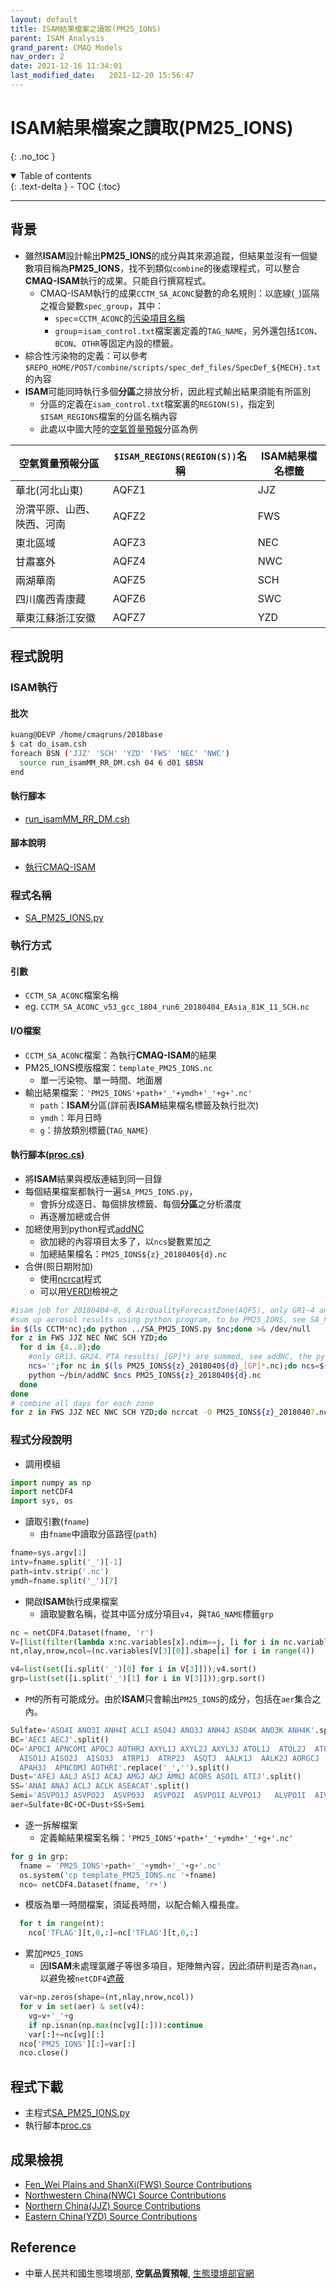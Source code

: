 ```yaml
---
layout: default
title: ISAM結果檔案之讀取(PM25_IONS)
parent: ISAM Analysis
grand_parent: CMAQ Models
nav_order: 2
date: 2021-12-16 11:34:01
last_modified_date:   2021-12-20 15:56:47
---
```


# ISAM結果檔案之讀取(PM25_IONS)
{: .no_toc }

<details open markdown="block">
  <summary>
    Table of contents
  </summary>
  {: .text-delta }
- TOC
{:toc}
</details>

---

## 背景
- 雖然**ISAM**設計輸出**PM25_IONS**的成分與其來源追蹤，但結果並沒有一個變數項目稱為**PM25_IONS**，找不到類似`combine`的後處理程式，可以整合**CMAQ-ISAM**執行的成果。只能自行撰寫程式。
  - CMAQ-ISAM執行的成果`CCTM_SA_ACONC`變數的命名規則：以底線(`_`)區隔之複合變數`spec_group`，其中：
    - `spec`=`CCTM_ACONC`的[污染項目名稱](https://github.com/USEPA/CMAQ/blob/main/CCTM/src/MECHS/mechanism_information/cb6mp_ae6_aq/AE6_species_table.md)
    - `group`=`isam_control.txt`檔案裏定義的`TAG_NAME`，另外還包括`ICON`、`BCON`、`OTHR`等固定內設的標籤。
- 綜合性污染物的定義：可以參考`$REPO_HOME/POST/combine/scripts/spec_def_files/SpecDef_${MECH}.txt`的內容
- **ISAM**可能同時執行多個**分區**之排放分析，因此程式輸出結果須能有所區別
  - 分區的定義在`isam_control.txt`檔案裏的`REGION(S)`，指定到`$ISAM_REGIONS`檔案的分區名稱內容
  - 此處以中國大陸的[空氣質量預報](http://big5.mee.gov.cn/gate/big5/www.mee.gov.cn/hjzl/dqhj/kqzlyb/)分區為例

|空氣質量預報分區|`$ISAM_REGIONS(REGION(S))`名稱|**ISAM**結果檔名標籤|
| ---- | ---- | ---- |
|華北(河北山東)|AQFZ1|JJZ|
|汾渭平原、山西、陜西、河南|AQFZ2|FWS|
|東北區域|AQFZ3|NEC|
|甘肅塞外|AQFZ4|NWC|
|兩湖華南|AQFZ5|SCH|
|四川廣西青康藏|AQFZ6|SWC|
|華東江蘇浙江安徽|AQFZ7|YZD|


## 程式說明

### **ISAM**執行

#### 批次

```bash
kuang@DEVP /home/cmaqruns/2018base
$ cat do_isam.csh
foreach BSN ('JJZ' 'SCH' 'YZD' 'FWS' 'NEC' 'NWC')
  source run_isamMM_RR_DM.csh 04 6 d01 $BSN
end
```

#### 執行腳本
- [run_isamMM_RR_DM.csh](https://github.com/sinotec2/cmaq_relatives/blob/master/isam/run_isamMM_RR_DM.csh)

#### 腳本說明
- [執行CMAQ-ISAM](https://sinotec2.github.io/Focus-on-Air-Quality/GridModels/ISAM/run_isamMM_RR_DM/)

### 程式名稱
- [SA_PM25_IONS.py](https://github.com/sinotec2/cmaq_relatives/blob/master/isam/SA_PM25_IONS.py)

### 執行方式

#### 引數
- `CCTM_SA_ACONC`檔案名稱
- eg. `CCTM_SA_ACONC_v53_gcc_1804_run6_20180404_EAsia_81K_11_SCH.nc`

#### I/O檔案
- `CCTM_SA_ACONC`檔案：為執行**CMAQ-ISAM**的結果
- PM25_IONS模版檔案：`template_PM25_IONS.nc`
  - 單一污染物、單一時間、地面層
- 輸出結果檔案：`'PM25_IONS'+path+'_'+ymdh+'_'+g+'.nc'`
  - `path`：**ISAM**分區(詳前表**ISAM**結果檔名標籤及執行批次)
  - `ymdh`：年月日時
  - `g`：排放類別標籤(`TAG_NAME`)

#### 執行腳本([proc.cs](https://github.com/sinotec2/cmaq_relatives/blob/master/isam/proc.cs))

- 將**ISAM**結果與模版連結到同一目錄
- 每個結果檔案都執行一遍`SA_PM25_IONS.py`，
  - 會拆分成逐日、每個排放標籤、每個**分區**之分析濃度
  - 再逐層加總或合併
- 加總使用到python程式[addNC](https://github.com/sinotec2/Focus-on-Air-Quality/blob/main/utilities/netCDF/addNC.md)
  - 欲加總的內容項目太多了，以`ncs`變數累加之
  - 加總結果檔名：`PM25_IONS${z}_2018040${d}.nc`  
- 合併(照日期附加)
  - 使用[ncrcat]()程式
  - 可以用[VERDI]()檢視之
  
```bash
#isam job for 20180404~8, 6 AirQualityForecastZone(AQFS), only GR1~4 and PTA are taken into account
#sum up aerosol results using python program, to be PM25_IONS, see SA_PM25_IONS.py
in $(ls CCTM*nc);do python ../SA_PM25_IONS.py $nc;done >& /dev/null
for z in FWS JJZ NEC NWC SCH YZD;do 
  for d in {4..8};do
    #only GR13、GR24、PTA results(_[GP]*) are summed, see addNC, the python program
    ncs='';for nc in $(ls PM25_IONS${z}_2018040${d}_[GP]*.nc);do ncs=${ncs}" "$nc;done;
    python ~/bin/addNC $ncs PM25_IONS${z}_2018040${d}.nc
  done
done
# combine all days for each zone
for z in FWS JJZ NEC NWC SCH YZD;do ncrcat -O PM25_IONS${z}_2018040?.nc PM25_IONS${z}.nc;done
```


### 程式分段說明
- 調用模組

```python
import numpy as np
import netCDF4
import sys, os
```
- 讀取引數(`fname`)
  - 由`fname`中讀取分區路徑(`path`)

```python
fname=sys.argv[1]
intv=fname.split('_')[-1]
path=intv.strip('.nc')
ymdh=fname.split('_')[7]
```
- 開啟**ISAM**執行成果檔案
  - 讀取變數名稱，從其中區分成分項目`v4`，與`TAG_NAME`標籤`grp`

```python
nc = netCDF4.Dataset(fname, 'r')
V=[list(filter(lambda x:nc.variables[x].ndim==j, [i for i in nc.variables])) for j in [1,2,3,4]]
nt,nlay,nrow,ncol=(nc.variables[V[3][0]].shape[i] for i in range(4))

v4=list(set([i.split('_')[0] for i in V[3]]));v4.sort()
grp=list(set([i.split('_')[1] for i in V[3]]));grp.sort()
```
- `PM`的所有可能成分。由於**ISAM**只會輸出`PM25_IONS`的成分，包括在`aer`集合之內。

```python
Sulfate='ASO4I ANO3I ANH4I ACLI ASO4J ANO3J ANH4J ASO4K ANO3K ANH4K'.split()
BC='AECI AECJ'.split()
OC='APOCI APNCOMI APOCJ AOTHRJ AXYL1J AXYL2J AXYL3J ATOL1J  ATOL2J  ATOL3J  ABNZ1J  ABNZ2J  ABNZ3J\
  AISO1J AISO2J  AISO3J  ATRP1J  ATRP2J  ASQTJ  AALK1J  AALK2J AORGCJ  AOLGBJ  AOLGAJ  APAH1J  APAH2J\
  APAH3J  APNCOMJ AOTHRI'.replace('_','').split()
Dust='AFEJ AALJ ASIJ ACAJ AMGJ AKJ AMNJ ACORS ASOIL ATIJ'.split()
SS='ANAI ANAJ ACLJ ACLK ASEACAT'.split()
Semi='ASVPO1J ASVPO2J  ASVPO3J  ASVPO2I  ASVPO1I ALVPO1J   ALVPO1I  AIVPO1J'.split()
aer=Sulfate+BC+OC+Dust+SS+Semi
```
- 逐一拆解檔案
  - 定義輸結果檔案名稱：`'PM25_IONS'+path+'_'+ymdh+'_'+g+'.nc'`

```python
for g in grp:
  fname = 'PM25_IONS'+path+'_'+ymdh+'_'+g+'.nc'
  os.system('cp template_PM25_IONS.nc '+fname)
  nco= netCDF4.Dataset(fname, 'r+')
```  
- 模版為單一時間檔案，須延長時間，以配合輸入檔長度。

```python
  for t in range(nt):  
    nco['TFLAG'][t,0,:]=nc['TFLAG'][t,0,:]
```
- 累加`PM25_IONS`
  - 因**ISAM**未處理氯離子等很多項目，矩陣無內容，因此須研判是否為`nan`，以避免被`netCDF4`[遮蔽](https://sinotec2.github.io/Focus-on-Air-Quality/utilities/netCDF/masked/)

```python
  var=np.zeros(shape=(nt,nlay,nrow,ncol))
  for v in set(aer) & set(v4):
    vg=v+'_'+g
    if np.isnan(np.max(nc[vg][:])):continue
    var[:]+=nc[vg][:]
  nco['PM25_IONS'][:]=var[:]
  nco.close()
```

## 程式下載
- 主程式[SA_PM25_IONS.py](https://github.com/sinotec2/cmaq_relatives/blob/master/isam/SA_PM25_IONS.py)
- 執行腳本[proc.cs](https://github.com/sinotec2/cmaq_relatives/blob/master/isam/proc.cs)

## 成果檢視
- [Fen_Wei Plains and ShanXi(FWS) Source Contributions](https://youtu.be/8EbU2FIIOTU)
- [Northwestern China(NWC) Source Contributions](https://youtu.be/lh7Eq-um-Ng)
- [Northern China(JJZ) Source Contributions](https://youtu.be/L2EwOOjxJC4)
- [Eastern China(YZD) Source Contributions](https://youtu.be/A9wQUbw_8yc)

## Reference
- 中華人民共和國生態環境部, **空氣品質預報**, [生態環境部官網](http://big5.mee.gov.cn/gate/big5/www.mee.gov.cn/hjzl/dqhj/kqzlyb/)
